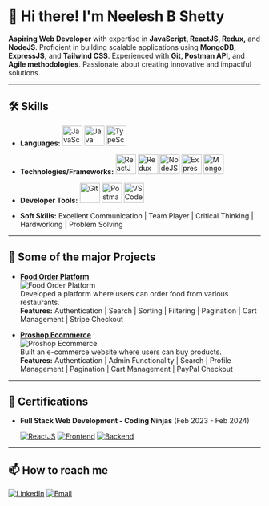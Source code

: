# 👋 Hi there! I'm **Neelesh B Shetty**

**Aspiring Web Developer** with expertise in **JavaScript, ReactJS, Redux,** and **NodeJS**. Proficient in building scalable applications using **MongoDB, ExpressJS,** and **Tailwind CSS**. Experienced with **Git, Postman API,** and **Agile methodologies**. Passionate about creating innovative and impactful solutions.

---

## 🛠 Skills

- **Languages:**
  <img src="https://cdn.jsdelivr.net/gh/devicons/devicon@latest/icons/javascript/javascript-original.svg" alt="JavaScript" width="40" height="40"/>
  <img src="https://cdn.jsdelivr.net/gh/devicons/devicon@latest/icons/java/java-original.svg" alt="Java" width="40" height="40"/>
  <img src="https://cdn.jsdelivr.net/gh/devicons/devicon@latest/icons/typescript/typescript-original.svg" alt="TypeScript" width="40" height="40"/>

- **Technologies/Frameworks:**
  <img src="https://cdn.jsdelivr.net/gh/devicons/devicon@latest/icons/react/react-original.svg" alt="ReactJS" width="40" height="40"/>
  <img src="https://cdn.jsdelivr.net/gh/devicons/devicon@latest/icons/redux/redux-original.svg" alt="Redux" width="40" height="40"/>
  <img src="https://cdn.jsdelivr.net/gh/devicons/devicon@latest/icons/nodejs/nodejs-original-wordmark.svg" alt="NodeJS" width="40" height="40"/>
  <img src="https://cdn.jsdelivr.net/gh/devicons/devicon@latest/icons/express/express-original.svg" alt="ExpressJS" width="40" height="40"/>
  <img src="https://cdn.jsdelivr.net/gh/devicons/devicon@latest/icons/mongodb/mongodb-original-wordmark.svg" alt="MongoDB" width="40" height="40"/>

- **Developer Tools:**
  <img src="https://cdn.jsdelivr.net/gh/devicons/devicon@latest/icons/git/git-original.svg" alt="Git" width="40" height="40"/>
  <img src="https://cdn.jsdelivr.net/gh/devicons/devicon@latest/icons/postman/postman-original.svg" alt="Postman" width="40" height="40"/>
  <img src="https://cdn.jsdelivr.net/gh/devicons/devicon@latest/icons/vscode/vscode-original.svg" alt="VS Code" width="40" height="40"/>

- **Soft Skills:** Excellent Communication | Team Player | Critical Thinking | Hardworking | Problem Solving

---

## 🚀 Some of the major Projects

- **[Food Order Platform](https://foodorder-frontend-fhlh.onrender.com/)**  
  ![Food Order Platform](https://img.shields.io/badge/Visit-Food_Order_Platform-green?style=for-the-badge&logo=foodpanda&logoColor=white)  
  Developed a platform where users can order food from various restaurants.  
  **Features:** Authentication | Search | Sorting | Filtering | Pagination | Cart Management | Stripe Checkout

- **[Proshop Ecommerce](https://ecommerce-mern-stack-i8u9.onrender.com)**  
  ![Proshop Ecommerce](https://img.shields.io/badge/Visit-Proshop_Ecommerce-blue?style=for-the-badge&logo=shopify&logoColor=white)  
  Built an e-commerce website where users can buy products.  
  **Features:** Authentication | Admin Functionality | Search | Profile Management | Pagination | Cart Management | PayPal Checkout

---

## 📜 Certifications

- **Full Stack Web Development - Coding Ninjas** (Feb 2023 - Feb 2024)

  [![ReactJS](https://img.shields.io/badge/ReactJS-61DAFB?style=for-the-badge&logo=react&logoColor=black)](https://certificate.codingninjas.com/view/0e3e7ffaf08a011a)
  [![Frontend](https://img.shields.io/badge/Frontend-FB542B?style=for-the-badge&logo=html5&logoColor=white)](https://certificate.codingninjas.com/view/d6fe62c455cfdafc)
  [![Backend](https://img.shields.io/badge/Backend-007ACC?style=for-the-badge&logo=node.js&logoColor=white)](https://certificate.codingninjas.com/view/435e1297406d871a)

---

## 📫 How to reach me

[![LinkedIn](https://img.shields.io/badge/LinkedIn-0077B5?style=flat-square&logo=linkedin&logoColor=white)](https://www.linkedin.com/in/neelshetty-26n2000/)
[![Email](https://img.shields.io/badge/Email-D14836?style=flat-square&logo=gmail&logoColor=white)](mailto:neelshetty262000@example.com)
